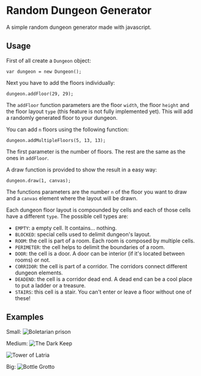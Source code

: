 Random Dungeon Generator
========================

A simple random dungeon generator made with javascript.

Usage
------

First of all create a `Dungeon` object:

`var dungeon = new Dungeon();`

Next you have to add the floors individually:

`dungeon.addFloor(29, 29);`

The `addFloor` function parameters are the floor `width`, the floor `height` and the floor layout `type` (this feature is not fully implemented yet). This will add a randomly generated floor to your dungeon.

You can add `n` floors using the following function:

`dungeon.addMultipleFloors(5, 13, 13);`

The first parameter is the number of floors. The rest are the same as the ones in `addFloor`.

A draw function is provided to show the result in a easy way:

`dungeon.draw(1, canvas);`

The functions parameters are the number `n` of the floor you want to draw and a `canvas` element where the layout will be drawn.

Each dungeon floor layout is compounded by cells and each of those cells have a different `type`. The possible cell types are:

* `EMPTY`: a empty cell. It contains... nothing.
* `BLOCKED`: special cells used to delimit dungeon's layout.
* `ROOM`: the cell is part of a room. Each room is composed by multiple cells.
* `PERIMETER`: the cell helps to delimit the boundaries of a room.
* `DOOR`: the cell is a door. A door can be interior (if it's located between rooms) or not.
* `CORRIDOR`: the cell is part of a corridor. The corridors connect different dungeon elements.
* `DEADEND`: the cell is a corridor dead end. A dead end can be a cool place to put a ladder or a treasure.
* `STAIRS`: this cell is a stair. You can't enter or leave a floor without one of these!

Examples
---------

Small:
![Boletarian prison](https://raw.github.com/github/random-dungeon-generator/master/examples/boletarian-prison.jpg)

Medium:
![The Dark Keep](https://raw.github.com/github/random-dungeon-generator/master/examples/the-dark-keep.jpg)

![Tower of Latria](https://raw.github.com/github/random-dungeon-generator/master/examples/tower-of-latria.jpg)

Big:
![Bottle Grotto](https://raw.github.com/github/random-dungeon-generator/master/examples/bottle-groto.jpg)
